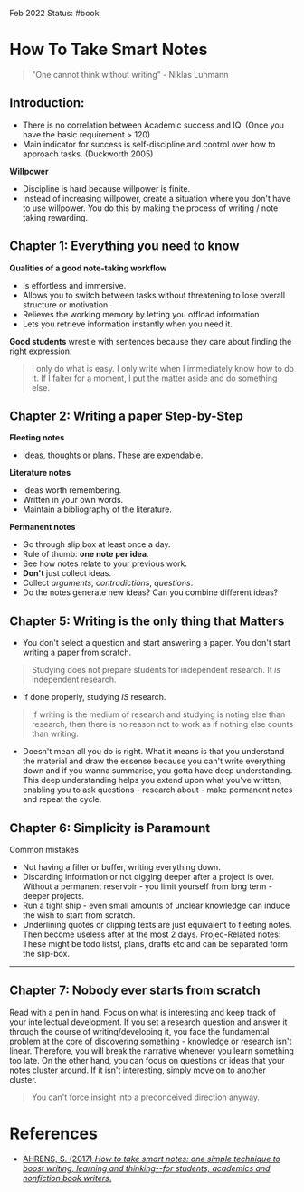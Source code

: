 Feb 2022
Status: #book

# How To Take Smart Notes
> "One cannot think without writing" - Niklas Luhmann
## Introduction:
- There is no correlation between Academic success and IQ. (Once you have the basic requirement > 120)
- Main indicator for success is self-discipline and control over how to approach tasks. (Duckworth 2005)

**Willpower**
- Discipline is hard because willpower is finite. 
- Instead of increasing willpower, create a situation where you don't have to use willpower. You do this by making the process of writing / note taking rewarding.

## Chapter 1: Everything you need to know
**Qualities of a good note-taking workflow**
- Is effortless and immersive.
- Allows you to switch between tasks without threatening to lose overall structure or motivation.
- Relieves the working memory by letting you offload information
- Lets you retrieve information instantly when you need it. 

**Good students** wrestle with sentences because they care about finding the right expression.  
> I only do what is easy. I only write when I immediately know how to do it. If I falter for a moment, I put the matter aside and do something else. 



## Chapter 2: Writing a paper Step-by-Step
**Fleeting notes**
- Ideas, thoughts or plans. These are expendable.

**Literature notes**
* Ideas worth remembering.
* Written in your own words.
* Maintain a bibliography of the literature.
   
**Permanent notes**
* Go through slip box at least once a day.
* Rule of thumb: **one note per idea**.
* See how notes relate to your previous work.
* **Don't** just collect ideas. 
* Collect *arguments*, *contradictions*, *questions*.
* Do the notes generate new ideas? Can you combine different ideas?
   
## Chapter 5: Writing is the only thing that Matters
- You don't select a question and start answering a paper. You don't start writing a paper from scratch.
> Studying does not prepare students for independent research. It *is* independent research.
- If done properly, studying *IS* research. 
> If writing is the medium of research and studying is noting else than research, then there is no reason not to work as if nothing else counts than writing. 
- Doesn't mean all you do is right. What it means is that you understand the material and draw the essense because you can't write everything down and if you wanna summarise, you gotta have deep understanding. This deep understanding helps you extend upon what you've written, enabling you to ask questions - research about - make permanent notes and repeat the cycle. 
## Chapter 6: Simplicity is Paramount
Common mistakes
- Not having a filter or buffer, writing everything down. 
- Discarding information or not digging deeper after a project is over. Without a permanent reservoir - you limit yourself from long term - deeper projects. 
- Run a tight ship - even small amounts of unclear knowledge can induce the wish to start from scratch. 
- Underlining quotes or clipping texts are just equivalent to fleeting notes. Then become useless after at the most 2 days. 
Projec-Related notes: These might be todo listst, plans, drafts etc and can be separated form the slip-box. 



---
## Chapter 7: Nobody ever starts from scratch
Read with a pen in hand. Focus on what is interesting and keep track of your intellectual development. 
If you set a research question and answer it through the course of writing/developing it, you face the fundamental problem at the core of discovering something - knowledge or research isn't linear. Therefore, you will break the narrative whenever you learn something too late. 
On the other hand, you can focus on questions or ideas that your notes cluster around. If it isn't interesting, simply move on to another cluster. 
> You can't force insight into a preconceived direction anyway. 


# References
-  [AHRENS, S. (2017) *How to take smart notes: one simple technique to boost writing, learning and thinking--for students, academics and nonfiction book writers*.](https://www.goodreads.com/book/show/34507927-how-to-take-smart-notes)
